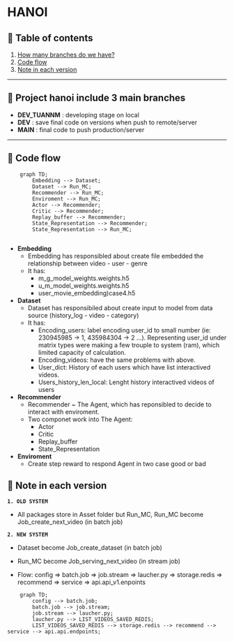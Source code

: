 # HANOI

## :banana: Table of contents
1. [How many branches do we have?](#Howmanybranchesdowehave)
2. [Code flow](#Codeflow)
3. [Note in each version](#Noteineachversion)

************
<div id='Howmanybranchesdowehave'/>  

## :cactus: Project hanoi include 3 main branches

*  **DEV_TUANNM** : developing stage on local
*  **DEV** : save final code on versions when push to remote/server 
* **MAIN** : final code to push production/server
***********
<div id='Codeflow'/>


## :cactus: Code flow

```mermaid
    graph TD;
        Embedding --> Dataset;
        Dataset --> Run_MC;
        Recommender --> Run_MC;
        Enviroment --> Run_MC;
        Actor --> Recommender;
        Critic --> Recommender;
        Replay_buffer --> Recommender;
        State_Representation --> Recommender;
        State_Representation --> Run_MC;
        
```
* **Embedding** 
    * Embedding has responsibled about create file embedded the relationship between video - user - genre
    * It has: 
        - m_g_model_weights.weights.h5
        - u_m_model_weights.weights.h5 
        - user_movie_embedding)case4.h5
* **Dataset**
    * Dataset has responsibiled about create input to model from data source (history_log - video - category)
    * It has: 
        - Encoding_users: label encoding user_id to small number (ie: 230945985 -> 1, 435984304 -> 2 ...). Representing user_id under matrix types were making a few trouple to system (ram), which limited capacity of calculation.
        - Encoding_videos: have the same problems with above.
        - User_dict: History of each users which have list interactived videos.
        - Users_history_len_local: Lenght history interactived videos of users
* **Recommender**
    * Recommender ~ The Agent, which has reponsibled to decide to interact with enviroment.
    * Two componet work into The Agent:
        - Actor
        - Critic
        - Replay_buffer 
        - State_Representation
* **Enviroment**
    * Create step reward to respond Agent in two case good or bad

<div id='Noteineachversion'/>  

## :cactus: Note in each version  

**`1. OLD SYSTEM`**
* All packages store in Asset folder but Run_MC, Run_MC become Job_create_next_video (in batch job)  

**`2. NEW SYSTEM`**
* Dataset become Job_create_dataset (in batch job)
* Run_MC become Job_serving_next_video (in stream job)

* Flow: config => batch.job => job.stream => laucher.py => storage.redis => recommend => service => api.api_v1.enpoints

```mermaid    
    graph TD;
        config --> batch.job;
        batch.job --> job.stream; 
        job.stream --> laucher.py; 
        laucher.py --> LIST_VIDEOS_SAVED_REDIS;
        LIST_VIDEOS_SAVED_REDIS --> storage.redis --> recommend --> service --> api.api.endpoints;

```
